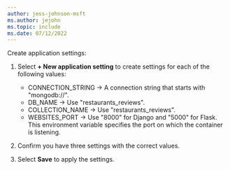 ```yaml
---
author: jess-johnson-msft
ms.author: jejohn
ms.topic: include
ms.date: 07/12/2022
---
```


Create application settings:

1. Select **+ New application setting** to create settings for each of the following values:

    * CONNECTION_STRING &rarr; A connection string that starts with "mongodb://".
    * DB_NAME &rarr; Use "restaurants_reviews".
    * COLLECTION_NAME &rarr; Use "restaurants_reviews".
    * WEBSITES_PORT &rarr; Use "8000" for Django and "5000" for Flask. This environment variable specifies the port on which the container is listening.
    
1. Confirm you have three settings with the correct values.

1. Select **Save** to apply the settings.



